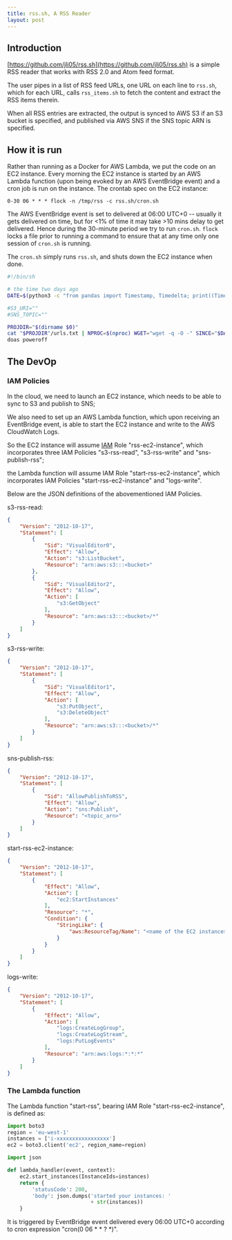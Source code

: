 ```yaml
---
title: rss.sh, A RSS Reader 
layout: post
---
```


## Introduction
[https://github.com/jli05/rss.sh](https://github.com/jli05/rss.sh) is a simple RSS reader that works with RSS 2.0 and Atom feed format.

The user pipes in a list of RSS feed URLs, one URL on each line to `rss.sh`, which for each URL, calls `rss_items.sh` to fetch the content and extract the RSS items therein.

When all RSS entries are extracted, the output is synced to AWS S3 if an S3 bucket is specified, and published via AWS SNS if the SNS topic ARN is specified.

## How it is run
Rather than running as a Docker for AWS Lambda, we put the code on an EC2 instance. Every morning the EC2 instance is started by an AWS Lambda function (upon being evoked by an AWS EventBridge event) and a cron job is run on the instance. The crontab spec on the EC2 instance:

```
0-30 06 * * * flock -n /tmp/rss -c rss.sh/cron.sh
```

The AWS EventBridge event is set to delivered at 06:00 UTC+0 -- usually it gets delivered on time, but for <1% of time it may take >10 mins delay to get delivered. Hence during the 30-minute period we try to run `cron.sh`. `flock` locks a file prior to running a command to ensure that at any time only one session of `cron.sh` is running.

The `cron.sh` simply runs `rss.sh`, and shuts down the EC2 instance when done.

```sh
#!/bin/sh

# the time two days ago
DATE=$(python3 -c "from pandas import Timestamp, Timedelta; print((Timestamp.now() - Timedelta('2D')).strftime('%Y-%m-%dT%H:%M:%S'))")

#S3_URI=""
#SNS_TOPIC=""

PROJDIR="$(dirname $0)"
cat "$PROJDIR"/urls.txt | NPROC=$(nproc) WGET="wget -q -O -" SINCE="$DATE" S3_URI="$S3_URI" SNS_TOPIC="$SNS_TOPIC" "$PROJDIR"/rss.sh
doas poweroff
```

## The DevOp
### IAM Policies
In the cloud, we need to launch an EC2 instance, which needs to be able to sync to S3 and publish to SNS;

We also need to set up an AWS Lambda function, which upon receiving an EventBridge event, is able to start the EC2 instance and write to the AWS CloudWatch Logs.

So the EC2 instance will assume [IAM](https://aws.amazon.com/iam/) Role "rss-ec2-instance", which incorporates three IAM Policies "s3-rss-read", "s3-rss-write" and "sns-publish-rss";

the Lambda function will assume IAM Role "start-rss-ec2-instance", which incorporates IAM Policies "start-rss-ec2-instance" and "logs-write".

Below are the JSON definitions of the abovementioned IAM Policies.

s3-rss-read:

```json
{
    "Version": "2012-10-17",
    "Statement": [
        {
            "Sid": "VisualEditor0",
            "Effect": "Allow",
            "Action": "s3:ListBucket",
            "Resource": "arn:aws:s3:::<bucket>"
        },
        {
            "Sid": "VisualEditor2",
            "Effect": "Allow",
            "Action": [
                "s3:GetObject"
            ],
            "Resource": "arn:aws:s3:::<bucket>/*"
        }
    ]
}
```

s3-rss-write:

```json
{
    "Version": "2012-10-17",
    "Statement": [
        {
            "Sid": "VisualEditor1",
            "Effect": "Allow",
            "Action": [
                "s3:PutObject",
                "s3:DeleteObject"
            ],
            "Resource": "arn:aws:s3:::<bucket>/*"
        }
    ]
}
```

sns-publish-rss:

```json
{
    "Version": "2012-10-17",
    "Statement": [
        {
            "Sid": "AllowPublishToRSS",
            "Effect": "Allow",
            "Action": "sns:Publish",
            "Resource": "<topic_arn>"
        }
    ]
}
```

start-rss-ec2-instance:

```json
{
    "Version": "2012-10-17",
    "Statement": [
        {
            "Effect": "Allow",
            "Action": [
                "ec2:StartInstances"
            ],
            "Resource": "*",
            "Condition": {
                "StringLike": {
                    "aws:ResourceTag/Name": "<name of the EC2 instance>"
                }
            }
        }
    ]
}
```

logs-write:

```json
{
    "Version": "2012-10-17",
    "Statement": [
        {
            "Effect": "Allow",
            "Action": [
                "logs:CreateLogGroup",
                "logs:CreateLogStream",
                "logs:PutLogEvents"
            ],
            "Resource": "arn:aws:logs:*:*:*"
        }
    ]
}
```

### The Lambda function
The Lambda function "start-rss", bearing IAM Role "start-rss-ec2-instance", is defined as:

```python
import boto3
region = 'eu-west-1'
instances = ['i-xxxxxxxxxxxxxxxxx']
ec2 = boto3.client('ec2', region_name=region)

import json

def lambda_handler(event, context):
    ec2.start_instances(InstanceIds=instances)
    return {
        'statusCode': 200,
        'body': json.dumps('started your instances: '
                           + str(instances))
    }
```

It is triggered by EventBridge event delivered every 06:00 UTC+0 according to cron expression "cron(0 06 \* \* ? \*)".
